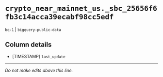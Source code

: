 # `crypto_near_mainnet_us._sbc_25656f6fb3c14acca39ecabf98cc5edf`
`bq-1` | `bigquery-public-data`

## Column details
* [TIMESTAMP] `last_update`

-------------------------------------------------------------------------------
*Do not make edits above this line.*
